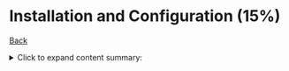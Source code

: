 # Installation and Configuration (15%)

[Back](../ReadMe.md)

<details>
  <summary>
    Click to expand content summary:
  </summary>
  
+ Demonstrate​​ the​ ​ability​​ to​ ​upgrade ​​the ​​Docker ​​engine
+ Complete​​ setup ​​of ​​repo,​​select ​​a ​​storage​​driver, ​​and ​​complete​​ installation​​ of ​​Docker engine ​​on ​​multiple ​​platforms
+ Configure ​​logging ​​drivers ​​(splunk,​ ​journald, ​​etc)
+ Setup ​​swarm,​​ configure ​​managers,​ ​add ​​nodes, ​​and ​​setup ​​backup ​​schedule
+ Create​​ and ​​manager ​​user​ ​and ​​teams
+ Interpret​​ errors​ ​to ​​troubleshoot ​​installation ​​issues​ ​without ​​assistance
+ Outline ​​the​​ sizing​​ requirements ​​prior ​​to ​​installation
+ Understand ​​namespaces,​ ​cgroups,​ ​and​ ​configuration ​​of ​​certificates
+ Use​​ certificate-based ​​client-server​ ​authentication​​ to​ ​ensure​​ a ​​Docker​​ daemon​​ has​​ the rights​ ​to ​​access ​​images​​ on ​​a ​​registry
+ Consistently​​ repeat​​ steps ​​to ​​deploy ​​Docker ​​​​engine, ​​UCP, ​​and ​​DTR ​​on ​​AWS ​​and ​​on premises ​​in ​​an​ ​HA ​​config
+ Complete​​ configuration ​​of ​​backups ​​for ​​UCP ​​and ​​DTR
+ Configure​​ the​ ​Docker​​ daemon​​ to​​ start​​ on​ ​boot
 </details>
